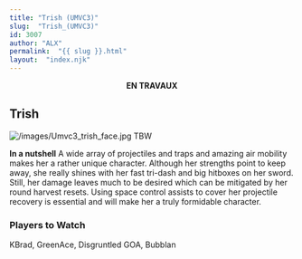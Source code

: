 ```yaml
---
title: "Trish (UMVC3)"
slug:  "Trish_(UMVC3)"
id: 3007
author: "ALX"
permalink:  "{{ slug }}.html"
layout:  "index.njk"
---
```


<center>

**EN TRAVAUX**

</center>

## Trish

![](/images/Umvc3_trish_face.jpg‎ "/images/Umvc3_trish_face.jpg‎") TBW

**In a nutshell** A wide array of projectiles and traps and amazing air
mobility makes her a rather unique character. Although her strengths
point to keep away, she really shines with her fast tri-dash and big
hitboxes on her sword. Still, her damage leaves much to be desired which
can be mitigated by her round harvest resets. Using space control
assists to cover her projectile recovery is essential and will make her
a truly formidable character.

### Players to Watch

KBrad, GreenAce, Disgruntled GOA, Bubblan
